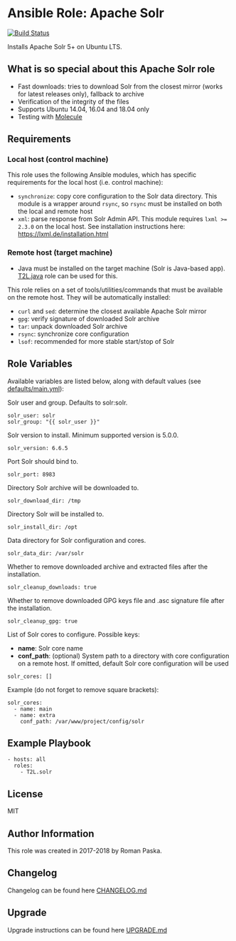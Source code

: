 # Ansible Role: Apache Solr

[![Build Status](https://travis-ci.org/T2L/ansible-role-solr.svg?branch=2.0.1)](https://travis-ci.org/T2L/ansible-role-solr)

Installs Apache Solr 5+ on Ubuntu LTS.

## What is so special about this Apache Solr role

- Fast downloads: tries to download Solr from the closest mirror (works for latest releases only), fallback to archive
- Verification of the integrity of the files
- Supports Ubuntu 14.04, 16.04 and 18.04 only
- Testing with [Molecule](https://github.com/metacloud/molecule)

## Requirements

### Local host (control machine)

This role uses the following Ansible modules, which has specific requirements for the local host (i.e. control machine):

- `synchronize`: copy core configuration to the Solr data directory. This module is a wrapper around `rsync`, so `rsync` must be installed on both the local and remote host
- `xml`: parse response from Solr Admin API. This module requires `lxml >= 2.3.0` on the local host. See installation instructions here: https://lxml.de/installation.html

### Remote host (target machine)

- Java must be installed on the target machine (Solr is Java-based app). [T2L.java](https://galaxy.ansible.com/T2L/java) role can be used for this.

This role relies on a set of tools/utilities/commands that must be available on the remote host. They will be automatically installed:

- `curl` and `sed`: determine the closest available Apache Solr mirror
- `gpg`: verify signature of downloaded Solr archive
- `tar`: unpack downloaded Solr archive
- `rsync`: synchronize core configuration
- `lsof`: recommended for more stable start/stop of Solr

## Role Variables

Available variables are listed below, along with default values (see [defaults/main.yml](defaults/main.yml)):

Solr user and group. Defaults to solr:solr.

    solr_user: solr
    solr_group: "{{ solr_user }}"

Solr version to install. Minimum supported version is 5.0.0.

    solr_version: 6.6.5

Port Solr should bind to.

    solr_port: 8983

Directory Solr archive will be downloaded to.

    solr_download_dir: /tmp

Directory Solr will be installed to.

    solr_install_dir: /opt

Data directory for Solr configuration and cores.

    solr_data_dir: /var/solr

Whether to remove downloaded archive and extracted files after the installation.

    solr_cleanup_downloads: true

Whether to remove downloaded GPG keys file and .asc signature file after the installation.

    solr_cleanup_gpg: true

List of Solr cores to configure. Possible keys:

- **name**: Solr core name
- **conf_path**: (optional) System path to a directory with core configuration on a remote host. If omitted, default Solr core configuration will be used

```
solr_cores: []
```

Example (do not forget to remove square brackets):

    solr_cores:
      - name: main
      - name: extra
        conf_path: /var/www/project/config/solr

## Example Playbook

    - hosts: all
      roles:
        - T2L.solr

## License

MIT

## Author Information

This role was created in 2017-2018 by Roman Paska.

## Changelog

Changelog can be found here [CHANGELOG.md](CHANGELOG.md)

## Upgrade

Upgrade instructions can be found here [UPGRADE.md](/UPGRADE.md)
